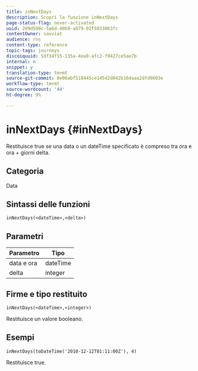 ```yaml
---
title: inNextDays
description: Scopri la funzione inNextDays
page-status-flag: never-activated
uuid: 269d590c-5a6d-40b9-a879-02f5033863fc
contentOwner: sauviat
audience: rns
content-type: reference
topic-tags: journeys
discoiquuid: 5df34f55-135a-4ea8-afc2-f9427ce5ae7b
internal: n
snippet: y
translation-type: tm+mt
source-git-commit: 0e06abf518445ce145d2d042b16daaa2dfd9603e
workflow-type: tm+mt
source-wordcount: '44'
ht-degree: 9%

---
```



# inNextDays {#inNextDays}

Restituisce true se una data o un dateTime specificato è compreso tra ora e ora + giorni delta.

## Categoria

Data

## Sintassi delle funzioni

`inNextDays(<dateTime>,<delta>)`

## Parametri

| Parametro | Tipo |
|-----------|------------------|
| data e ora | dateTime |
| delta | integer |

## Firme e tipo restituito

`inNextDays(<dateTime>,<integer>)`

Restituisce un valore booleano.

## Esempi

`inNextDays(toDateTime('2010-12-12T01:11:00Z'), 4)`

Restituisce true.
